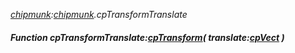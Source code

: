 _[chipmunk](../../modules/chipmunk/chipmunk-module.md):[chipmunk](../../modules/chipmunk/chipmunk-module.md).cpTransformTranslate_
##### Function cpTransformTranslate:[cpTransform](../../modules/chipmunk/chipmunk-cptransform.md)( translate:[cpVect](../../modules/chipmunk/chipmunk-cpvect.md) )
